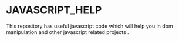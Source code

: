 # JAVASCRIPT_HELP
This repository has useful javascript code which will help you in dom manipulation and other javascript related projects . 
